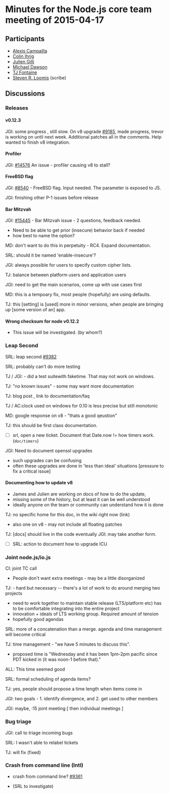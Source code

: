# Minutes for the Node.js core team meeting of 2015-04-17

## Participants

* [Alexis Campailla](https://github.com/orangemocha)
* [Colin Ihrig](https://github.com/cjihrig)
* [Julien Gilli](https://github.com/misterdjules)
* [Michael Dawson](https://github.com/mhdawson)
* [TJ Fontaine](https://github.com/tjfontaine)
* [Steven R. Loomis](https://github.com/srl295) (scribe)

## Discussions

### Releases

#### v0.12.3

JGI: some progress , still slow. 
On v8 upgrade [#9185](https://github.com/joyent/node/pull/9185), made progress, trevor is working on until next week.
Additional patches all in the comments.
Help wanted to finish v8 integration.

#### Profiler

JGI: [#14576](https://github.com/joyent/node/issues/14576) An issue - profiler causing v8 to stall?

#### FreeBSD flag

JGI: [#8540](https://github.com/joyent/node/issues/8540)  - FreeBSD flag. Input needed. The parameter is exposed to JS.

JGI: finishing other P-1 issues before release

#### Bar Mitzvah

JGI: [#15445](https://github.com/joyent/node/issues/15445) - Bar Mitzvah issue - 2 questions, feedback needed.

* Need to be able to get prior (insecure) behavior back if needed
* how best to name the option?

MD: don't want to do this in perpetuity - RC4. Expand documentation.

SRL: should it be named 'enable-insecure'?

JGI: always possible for users to specify custom cipher lists. 

TJ: balance between platform users and application users

JGI: need to get the main scenarios, come up with use cases first

MD: this is a tempoary fix, most people (hopefully) are using defaults.

TJ: this [setting] is [used] more in minor versions, when people are bringing up [some version of an] app.

#### Wrong checksum for node v0.12.2

* This issue will be investigated. (by whom?)

### Leap Second

SRL: leap second [#9382](https://github.com/joyent/node/issues/9382)

SRL: probably can't do more testing

TJ / JGI: - did a test suitewith faketime. That may not work on windows.

TJ: "no known issues" - some may want more documentation

TJ:  blog post , link to documentation/faq

TJ / AC:clock used on windows for 0.10 is less precise but still monotonic

MD: google response on v8 - "thats a good qeustion"

TJ: this should be first class documentation.

- [ ] srl, open a new ticket. Document that Date.now  != how timers work.
(`doc/timers`)

JGI: Need to document openssl upgrades

* such upgrades can be confusing
* often these upgrades are done in 'less than ideal' situations
[pressure to fix a critical issue]

#### Documenting how to update v8

* James and Julien are working on docs of how to do the update, 
* missing some of the history, but at least it can be well understood
* ideally anyone on the team or community can understand how it is done

TJ: no specific home for this doc, in the wiki right now (link)

* also one on v8 - may not include all floating patches

TJ:   [docs] should live in the code eventually
JGI:  may take another form. 

- [ ] SRL: action to document how to upgrade ICU

### Joint node.js/io.js

CI: joint TC call

* People don't want extra meetings - may be a little disorganized

TJ: - hard but necessary -- there's a lot of work to do around merging two projects

* need to work together to maintain stable release (LTS/platform etc)
has to be comfortable integrating into the entire project
* innovation + ideals of LTS working group.  Required amount of tension
* hopefully good agendas

SRL: more of a concatenation than a merge. agenda and time management
will become critical

TJ: time management - "we have 5 minutes to discuss this".

* proposed time is "Wednesday and it has been 1pm-2pm pacific since PDT
kicked in (it was noon-1 before that)."

ALL: This time seemed good

SRL: formal scheduling of agenda items?

TJ: yes, people should propose a time length when items come in

JGI: two goals - 1. identify divergence, and 2. get used to other members

JGI:  maybe, :15 joint meeting [ then individual meetings ]

### Bug triage

JGI: call to triage incoming bugs

SRL: I wasn't able to relabel tickets

TJ: will fix (fixed)

### Crash from command line (Intl)

* crash from command line? [#9361](https://github.com/joyent/node/issues/9361)

 * (SRL to investigate)

